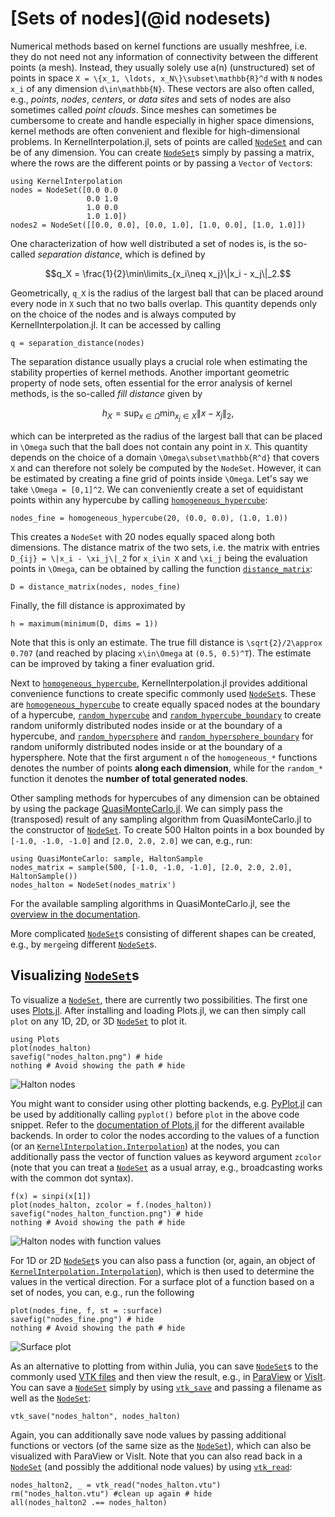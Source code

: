 # [Sets of nodes](@id nodesets)

Numerical methods based on kernel functions are usually meshfree, i.e. they do not need not any information of
connectivity between the different points (a mesh). Instead, they usually solely use a(n) (unstructured) set of points in space
``X = \{x_1, \ldots, x_N\}\subset\mathbb{R}^d`` with ``N`` nodes ``x_i`` of any dimension ``d\in\mathbb{N}``. These vectors are also
often called, e.g., *points*, *nodes*, *centers*, or *data sites* and sets of nodes are also sometimes called *point clouds*. Since meshes
can sometimes be cumbersome to create and handle especially in higher space dimensions, kernel methods are often convenient and
flexible for high-dimensional problems.
In KernelInterpolation.jl, sets of points are called [`NodeSet`](@ref) and can be of any dimension. You can
create [`NodeSet`](@ref)s simply by passing a matrix, where the rows are the different points or by passing a `Vector` of `Vector`s:

```@example nodesets
using KernelInterpolation
nodes = NodeSet([0.0 0.0
                 0.0 1.0
                 1.0 0.0
                 1.0 1.0])
nodes2 = NodeSet([[0.0, 0.0], [0.0, 1.0], [1.0, 0.0], [1.0, 1.0]])
```

One characterization of how well distributed a set of nodes is, is the so-called *separation distance*, which is defined by

```math
q_X = \frac{1}{2}\min\limits_{x_i\neq x_j}\|x_i - x_j\|_2.
```

Geometrically, ``q_X`` is the radius of the largest ball that can be placed around every node in ``X`` such that no two balls
overlap. This quantity depends only on the choice of the nodes and is always computed by KernelInterpolation.jl. It can be accessed
by calling

```@example nodesets
q = separation_distance(nodes)
```

The separation distance usually plays a crucial role when estimating the stability properties of kernel methods. Another important
geometric property of node sets, often essential for the error analysis of kernel methods, is the so-called *fill distance* given by

```math
h_X = \sup_{x\in\Omega}\min_{x_j\in X}\|x - x_j\|_2,
```

which can be interpreted as the radius of the largest ball that can be placed in ``\Omega`` such that the ball does not contain any
point in ``X``. This quantity depends on the choice of a domain ``\Omega\subset\mathbb{R^d}`` that covers ``X`` and can therefore not
solely be computed by the `NodeSet`. However, it can be estimated by creating a fine grid of points inside ``\Omega``. Let's say we take
``\Omega = [0,1]^2``. We can conveniently create a set of equidistant points within any hypercube by calling [`homogeneous_hypercube`](@ref):

```@example nodesets
nodes_fine = homogeneous_hypercube(20, (0.0, 0.0), (1.0, 1.0))
```

This creates a `NodeSet` with 20 nodes equally spaced along both dimensions. The distance matrix of the two sets, i.e. the matrix
with entries ``D_{ij} = \|x_i - \xi_j\|_2`` for ``x_i\in X`` and ``\xi_j`` being the evaluation points in ``\Omega``, can be obtained by
calling the function [`distance_matrix`](@ref):

```@example nodesets
D = distance_matrix(nodes, nodes_fine)
```

Finally, the fill distance is approximated by

```@example nodesets
h = maximum(minimum(D, dims = 1))
```

Note that this is only an estimate. The true fill distance is ``\sqrt{2}/2\approx 0.707`` (and reached by placing ``x\in\Omega`` at
``(0.5, 0.5)^T``). The estimate can be improved by taking a finer evaluation grid.

Next to [`homogeneous_hypercube`](@ref), KernelInterpolation.jl provides additional convenience functions to create specific commonly
used [`NodeSet`](@ref)s. These are [`homogeneous_hypercube`](@ref) to create equally spaced nodes at the boundary of a hypercube,
[`random_hypercube`](@ref) and [`random_hypercube_boundary`](@ref) to create random uniformly distributed nodes inside or at the
boundary of a hypercube, and [`random_hypersphere`](@ref) and [`random_hypersphere_boundary`](@ref) for random uniformly distributed
nodes inside or at the boundary of a hypersphere. Note that the first argument `n` of the `homogeneous_*` functions denotes the number
of points __along each dimension__, while for the `random_*` function it denotes the __number of total generated nodes__.

Other sampling methods for hypercubes of any dimension can be obtained by using the package [QuasiMonteCarlo.jl](https://docs.sciml.ai/QuasiMonteCarlo/stable/).
We can simply pass the (transposed) result of any sampling algorithm from QuasiMonteCarlo.jl to the constructor of [`NodeSet`](@ref).
To create 500 Halton points in a box bounded by ``[-1.0, -1.0, -1.0]`` and ``[2.0, 2.0, 2.0]`` we can, e.g., run:

```@example nodesets
using QuasiMonteCarlo: sample, HaltonSample
nodes_matrix = sample(500, [-1.0, -1.0, -1.0], [2.0, 2.0, 2.0], HaltonSample())
nodes_halton = NodeSet(nodes_matrix')
```

For the available sampling algorithms in QuasiMonteCarlo.jl, see the [overview in the documentation](https://docs.sciml.ai/QuasiMonteCarlo/stable/samplers/).

More complicated [`NodeSet`](@ref)s consisting of different shapes can be created, e.g., by `merge`ing different [`NodeSet`](@ref)s.

## Visualizing [`NodeSet`](@ref)s

To visualize a [`NodeSet`](@ref), there are currently two possibilities. The first one uses [Plots.jl](https://docs.juliaplots.org/stable/).
After installing and loading Plots.jl, we can then simply call `plot` on any 1D, 2D, or 3D [`NodeSet`](@ref) to plot it.

```@example nodesets
using Plots
plot(nodes_halton)
savefig("nodes_halton.png") # hide
nothing # Avoid showing the path # hide
```

![Halton nodes](nodes_halton.png)

You might want to consider using other plotting backends, e.g. [PyPlot.jl](https://github.com/JuliaPy/PyPlot.jl) can be used by
additionally calling `pyplot()` before `plot` in the above code snippet. Refer to the [documentation of Plots.jl](https://docs.juliaplots.org/stable/backends/)
for the different available backends.
In order to color the nodes according to the values of a function (or an [`KernelInterpolation.Interpolation`](@ref)) at the nodes,
you can additionally pass the vector of function values as keyword argument `zcolor` (note that you can treat a [`NodeSet`](@ref)
as a usual array, e.g., broadcasting works with the common dot syntax).

```@example nodesets
f(x) = sinpi(x[1])
plot(nodes_halton, zcolor = f.(nodes_halton))
savefig("nodes_halton_function.png") # hide
nothing # Avoid showing the path # hide
```

![Halton nodes with function values](nodes_halton_function.png)

For 1D or 2D [`NodeSet`](@ref)s you can also pass a function (or, again, an object of [`KernelInterpolation.Interpolation`](@ref)),
which is then used to determine the values in the vertical direction. For a surface plot of a function based on a set of nodes,
you can, e.g., run the following

```@example nodesets
plot(nodes_fine, f, st = :surface)
savefig("nodes_fine.png") # hide
nothing # Avoid showing the path # hide
```

![Surface plot](nodes_fine.png)

As an alternative to plotting from within Julia, you can save [`NodeSet`](@ref)s to the commonly used [VTK files](https://vtk.org/)
and then view the result, e.g., in [ParaView](https://www.paraview.org/) or [VisIt](https://visit-dav.github.io/visit-website/). You can
save a [`NodeSet`](@ref) simply by using [`vtk_save`](@ref) and passing a filename as well as the [`NodeSet`](@ref):

```@example nodesets
vtk_save("nodes_halton", nodes_halton)
```

Again, you can additionally save node values by passing additional functions or vectors (of the same size as the [`NodeSet`](@ref)),
which can also be visualized with ParaView or VisIt.
Note that you can also read back in a [`NodeSet`](@ref) (and possibly the additional node values) by using [`vtk_read`](@ref):

```@example nodesets
nodes_halton2, _ = vtk_read("nodes_halton.vtu")
rm("nodes_halton.vtu") #clean up again # hide
all(nodes_halton2 .== nodes_halton)
```
